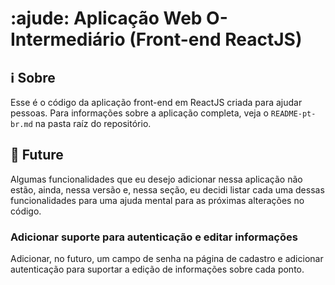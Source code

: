 # :ajude: Aplicação Web O-Intermediário (Front-end ReactJS)

## :information_source: Sobre 

Esse é o código da aplicação front-end em ReactJS criada para ajudar pessoas. Para informações sobre a aplicação completa, veja o `README-pt-br.md` na pasta raíz do repositório.

## :flags: Future

Algumas funcionalidades que eu desejo adicionar nessa aplicação não estão, ainda, nessa versão e, nessa seção, eu decidi listar cada uma dessas funcionalidades para uma ajuda mental para as próximas alterações no código.

### Adicionar suporte para autenticação e editar informações

Adicionar, no futuro, um campo de senha na página de cadastro e adicionar autenticação para suportar a edição de informações sobre cada ponto.
